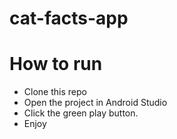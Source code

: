 # cat-facts-app

# How to run

- Clone this repo
- Open the project in Android Studio
- Click the green play button.
- Enjoy
